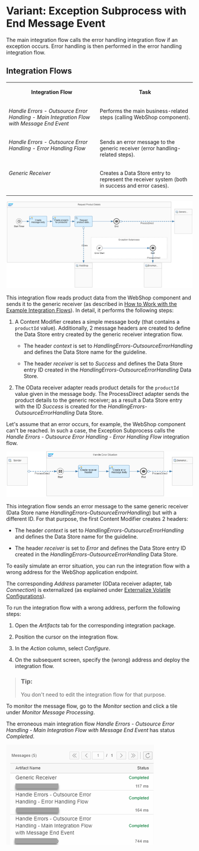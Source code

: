 <!-- loioc830df7f4b9f4a11988f503f29e14c96 -->

# Variant: Exception Subprocess with End Message Event

The main integration flow calls the error handling integration flow if an exception occurs. Error handling is then performed in the error handling integration flow.



<a name="loioc830df7f4b9f4a11988f503f29e14c96__section_zcj_lkw_lkb"/>

## Integration Flows


<table>
<tr>
<th valign="top">

Integration Flow

</th>
<th valign="top">

Task

</th>
</tr>
<tr>
<td valign="top">

*Handle Errors - Outsource Error Handling - Main Integration Flow with Message End Event*

</td>
<td valign="top">

Performs the main business-related steps \(calling WebShop component\).

</td>
</tr>
<tr>
<td valign="top">

*Handle Errors - Outsource Error Handling - Error Handling Flow*

</td>
<td valign="top">

Sends an error message to the generic receiver \(error handling-related steps\).

</td>
</tr>
<tr>
<td valign="top">

*Generic Receiver*

</td>
<td valign="top">

Creates a Data Store entry to represent the receiver system \(both in success and error cases\).

</td>
</tr>
</table>

![](images/HandleErrorsOutsource_Main_225a115.png)

This integration flow reads product data from the WebShop component and sends it to the generic receiver \(as described in [How to Work with the Example Integration Flows](how-to-work-with-the-example-integration-flows-03e6959.md)\). In detail, it performs the following steps:

1.  A Content Modifier creates a simple message body \(that contains a `productId` value\). Additionally, 2 message headers are created to define the Data Store entry created by the generic receiver integration flow.

    -   The header *context* is set to *HandlingErrors-OutsourceErrorHandling* and defines the Data Store name for the guideline.

    -   The header *receiver* is set to *Success* and defines the Data Store entry ID created in the *HandlingErrors-OutsourceErrorHandling* Data Store.


2.  The OData receiver adapter reads product details for the `productId` value given in the message body. The ProcessDirect adapter sends the product details to the generic receiver; as a result a Data Store entry with the ID *Success* is created for the *HandlingErrors-OutsourceErrorHandling* Data Store.


Let's assume that an error occurs, for example, the WebShop component can't be reached. In such a case, the Exception Subprocess calls the *Handle Errors - Outsource Error Handling - Error Handling Flow* integration flow.

![](images/Error_handling_outsource_error_handling_flow_e66df61.png)

This integration flow sends an error message to the same generic receiver \(Data Store name *HandlingErrors-OutsourceErrorHandling*\) but with a different ID. For that purpose, the first Content Modifier creates 2 headers:

-   The header *context* is set to *HandlingErrors-OutsourceErrorHandling* and defines the Data Store name for the guideline.

-   The header *receiver* is set to *Error* and defines the Data Store entry ID created in the *HandlingErrors-OutsourceErrorHandling* Data Store.




To easily simulate an error situation, you can run the integration flow with a wrong address for the WebShop application endpoint.

The corresponding *Address* parameter \(OData receiver adapter, tab *Connection*\) is externalized \(as explained under [Externalize Volatile Configurations](externalize-volatile-configurations-300277d.md)\).

To run the integration flow with a wrong address, perform the following steps:

1.  Open the *Artifacts* tab for the corresponding integration package.

2.  Position the cursor on the integration flow.

3.  In the *Action* column, select *Configure*.

4.  On the subsequent screen, specify the \(wrong\) address and deploy the integration flow.


> ### Tip:  
> You don't need to edit the integration flow for that purpose.



To monitor the message flow, go to the *Monitor* section and click a tile under *Monitor Message Processing*.

The erroneous main integration flow *Handle Errors - Outsource Error Handling - Main Integration Flow with Message End Event* has status *Completed*.

![](images/Monitoring_Message_End_e67a0cf.png)

